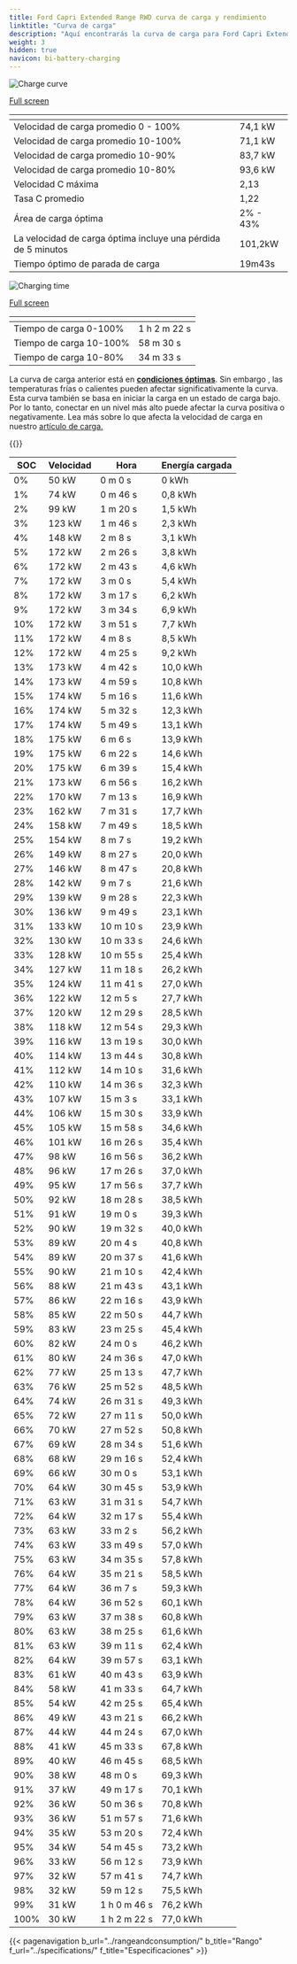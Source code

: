 ```yaml
---
title: Ford Capri Extended Range RWD curva de carga y rendimiento
linktitle: "Curva de carga"
description: "Aquí encontrarás la curva de carga para Ford Capri Extended Range RWD."
weight: 3
hidden: true
navicon: bi-battery-charging
---
```

<!-- markdownlint-disable MD033 -->
<!-- markdownlint-disable MD010 -->
<img src="/images/models/ford/capri/capri_extended_range_rwd/chargingcurve.svg" alt="Charge curve" class="img-fluid">

[Full screen](/images/models/ford/capri/capri_extended_range_rwd/chargingcurve.svg)


<div class="table-responsive">
<table class="table table-striped border">
	<thead>
		<tr>
			<th>
			</th>
			<th>
			</th>
		</tr>
	</thead>
	<tbody>
		<tr>
			<td>
				Velocidad de carga promedio 0 - 100%
			</td>
			<td>
				74,1 kW
			</td>
		</tr>
		<tr>
			<td>
				Velocidad de carga promedio 10-100%
			</td>
			<td>
				71,1 kW
			</td>
		</tr>
		<tr>
			<td>
				Velocidad de carga promedio 10-90%
			</td>
			<td>
				83,7 kW
			</td>
		</tr>
		<tr>
			<td>
				Velocidad de carga promedio 10-80%
			</td>
			<td>
				93,6 kW
			</td>
		</tr>
		<tr>
			<td>
				Velocidad C máxima
			</td>
			<td>
				2,13
			</td>
		</tr>
		<tr>
			<td>
				Tasa C promedio
			</td>
			<td>
				1,22
			</td>
		</tr>
		<tr>
			<td>
				Área de carga óptima
			</td>
			<td>
				2% - 43%
			</td>
		</tr>
		<tr>
			<td>
				La velocidad de carga óptima incluye una pérdida de 5 minutos
			</td>
			<td>
				101,2kW
			</td>
		</tr>
		<tr>
			<td>
				Tiempo óptimo de parada de carga
			</td>
			<td>
				19m43s
			</td>
		</tr>
	</tbody>
</table>
</div>
<img src="/images/models/ford/capri/capri_extended_range_rwd/chargingtime.svg" alt="Charging time" class="img-fluid">

[Full screen](/images/models/ford/capri/capri_extended_range_rwd/chargingtime.svg)
<div class="table-responsive">
<table class="table table-striped border">
	<thead>
		<tr>
			<th>
			</th>
			<th>
			</th>
		</tr>
	</thead>
	<tbody>
		<tr>
			<td>
				Tiempo de carga 0-100%
			</td>
			<td>
				1 h 2 m 22 s
			</td>
		</tr>
		<tr>
			<td>
				Tiempo de carga 10-100%
			</td>
			<td>
				 58 m 30 s
			</td>
		</tr>
		<tr>
			<td>
				Tiempo de carga 10-80%
			</td>
			<td>
				 34 m 33 s
			</td>
		</tr>
	</tbody>
</table>
</div>


La curva de carga anterior está en **[condiciones óptimas](../../../../../technology/battery/charging/#temperatura)**. Sin embargo , las temperaturas frías o calientes pueden afectar significativamente la curva. Esta curva también se basa en iniciar la carga en un estado de carga bajo. Por lo tanto, conectar en un nivel más alto puede afectar la curva positiva o negativamente. Lea más sobre lo que afecta la velocidad de carga en nuestro [artículo de carga.](../../../../../technology/battery/charging/)


{{<evkxdisplayaddarticle />}}
<div class="table-responsive">
<table class="table table-striped border">
	<thead>
		<tr>
			<th>
				SOC
			</th>
			<th>
				Velocidad
			</th>
			<th>
				Hora
			</th>
			<th>
				Energía cargada
			</th>
		</tr>
	</thead>
	<tbody>
		<tr>
			<td>
				0%
			</td>
			<td>
				50 kW
			</td>
			<td>
				 0 m 0 s
			</td>
			<td>
				0 kWh
			</td>
		</tr>
		<tr>
			<td>
				1%
			</td>
			<td>
				74 kW
			</td>
			<td>
				 0 m 46 s
			</td>
			<td>
				0,8 kWh
			</td>
		</tr>
		<tr>
			<td>
				2%
			</td>
			<td>
				99 kW
			</td>
			<td>
				 1 m 20 s
			</td>
			<td>
				1,5 kWh
			</td>
		</tr>
		<tr>
			<td>
				3%
			</td>
			<td>
				123 kW
			</td>
			<td>
				 1 m 46 s
			</td>
			<td>
				2,3 kWh
			</td>
		</tr>
		<tr>
			<td>
				4%
			</td>
			<td>
				148 kW
			</td>
			<td>
				 2 m 8 s
			</td>
			<td>
				3,1 kWh
			</td>
		</tr>
		<tr>
			<td>
				5%
			</td>
			<td>
				172 kW
			</td>
			<td>
				 2 m 26 s
			</td>
			<td>
				3,8 kWh
			</td>
		</tr>
		<tr>
			<td>
				6%
			</td>
			<td>
				172 kW
			</td>
			<td>
				 2 m 43 s
			</td>
			<td>
				4,6 kWh
			</td>
		</tr>
		<tr>
			<td>
				7%
			</td>
			<td>
				172 kW
			</td>
			<td>
				 3 m 0 s
			</td>
			<td>
				5,4 kWh
			</td>
		</tr>
		<tr>
			<td>
				8%
			</td>
			<td>
				172 kW
			</td>
			<td>
				 3 m 17 s
			</td>
			<td>
				6,2 kWh
			</td>
		</tr>
		<tr>
			<td>
				9%
			</td>
			<td>
				172 kW
			</td>
			<td>
				 3 m 34 s
			</td>
			<td>
				6,9 kWh
			</td>
		</tr>
		<tr>
			<td>
				10%
			</td>
			<td>
				172 kW
			</td>
			<td>
				 3 m 51 s
			</td>
			<td>
				7,7 kWh
			</td>
		</tr>
		<tr>
			<td>
				11%
			</td>
			<td>
				172 kW
			</td>
			<td>
				 4 m 8 s
			</td>
			<td>
				8,5 kWh
			</td>
		</tr>
		<tr>
			<td>
				12%
			</td>
			<td>
				172 kW
			</td>
			<td>
				 4 m 25 s
			</td>
			<td>
				9,2 kWh
			</td>
		</tr>
		<tr>
			<td>
				13%
			</td>
			<td>
				173 kW
			</td>
			<td>
				 4 m 42 s
			</td>
			<td>
				10,0 kWh
			</td>
		</tr>
		<tr>
			<td>
				14%
			</td>
			<td>
				173 kW
			</td>
			<td>
				 4 m 59 s
			</td>
			<td>
				10,8 kWh
			</td>
		</tr>
		<tr>
			<td>
				15%
			</td>
			<td>
				174 kW
			</td>
			<td>
				 5 m 16 s
			</td>
			<td>
				11,6 kWh
			</td>
		</tr>
		<tr>
			<td>
				16%
			</td>
			<td>
				174 kW
			</td>
			<td>
				 5 m 32 s
			</td>
			<td>
				12,3 kWh
			</td>
		</tr>
		<tr>
			<td>
				17%
			</td>
			<td>
				174 kW
			</td>
			<td>
				 5 m 49 s
			</td>
			<td>
				13,1 kWh
			</td>
		</tr>
		<tr>
			<td>
				18%
			</td>
			<td>
				175 kW
			</td>
			<td>
				 6 m 6 s
			</td>
			<td>
				13,9 kWh
			</td>
		</tr>
		<tr>
			<td>
				19%
			</td>
			<td>
				175 kW
			</td>
			<td>
				 6 m 22 s
			</td>
			<td>
				14,6 kWh
			</td>
		</tr>
		<tr>
			<td>
				20%
			</td>
			<td>
				175 kW
			</td>
			<td>
				 6 m 39 s
			</td>
			<td>
				15,4 kWh
			</td>
		</tr>
		<tr>
			<td>
				21%
			</td>
			<td>
				173 kW
			</td>
			<td>
				 6 m 56 s
			</td>
			<td>
				16,2 kWh
			</td>
		</tr>
		<tr>
			<td>
				22%
			</td>
			<td>
				170 kW
			</td>
			<td>
				 7 m 13 s
			</td>
			<td>
				16,9 kWh
			</td>
		</tr>
		<tr>
			<td>
				23%
			</td>
			<td>
				162 kW
			</td>
			<td>
				 7 m 31 s
			</td>
			<td>
				17,7 kWh
			</td>
		</tr>
		<tr>
			<td>
				24%
			</td>
			<td>
				158 kW
			</td>
			<td>
				 7 m 49 s
			</td>
			<td>
				18,5 kWh
			</td>
		</tr>
		<tr>
			<td>
				25%
			</td>
			<td>
				154 kW
			</td>
			<td>
				 8 m 7 s
			</td>
			<td>
				19,2 kWh
			</td>
		</tr>
		<tr>
			<td>
				26%
			</td>
			<td>
				149 kW
			</td>
			<td>
				 8 m 27 s
			</td>
			<td>
				20,0 kWh
			</td>
		</tr>
		<tr>
			<td>
				27%
			</td>
			<td>
				146 kW
			</td>
			<td>
				 8 m 47 s
			</td>
			<td>
				20,8 kWh
			</td>
		</tr>
		<tr>
			<td>
				28%
			</td>
			<td>
				142 kW
			</td>
			<td>
				 9 m 7 s
			</td>
			<td>
				21,6 kWh
			</td>
		</tr>
		<tr>
			<td>
				29%
			</td>
			<td>
				139 kW
			</td>
			<td>
				 9 m 28 s
			</td>
			<td>
				22,3 kWh
			</td>
		</tr>
		<tr>
			<td>
				30%
			</td>
			<td>
				136 kW
			</td>
			<td>
				 9 m 49 s
			</td>
			<td>
				23,1 kWh
			</td>
		</tr>
		<tr>
			<td>
				31%
			</td>
			<td>
				133 kW
			</td>
			<td>
				 10 m 10 s
			</td>
			<td>
				23,9 kWh
			</td>
		</tr>
		<tr>
			<td>
				32%
			</td>
			<td>
				130 kW
			</td>
			<td>
				 10 m 33 s
			</td>
			<td>
				24,6 kWh
			</td>
		</tr>
		<tr>
			<td>
				33%
			</td>
			<td>
				128 kW
			</td>
			<td>
				 10 m 55 s
			</td>
			<td>
				25,4 kWh
			</td>
		</tr>
		<tr>
			<td>
				34%
			</td>
			<td>
				127 kW
			</td>
			<td>
				 11 m 18 s
			</td>
			<td>
				26,2 kWh
			</td>
		</tr>
		<tr>
			<td>
				35%
			</td>
			<td>
				124 kW
			</td>
			<td>
				 11 m 41 s
			</td>
			<td>
				27,0 kWh
			</td>
		</tr>
		<tr>
			<td>
				36%
			</td>
			<td>
				122 kW
			</td>
			<td>
				 12 m 5 s
			</td>
			<td>
				27,7 kWh
			</td>
		</tr>
		<tr>
			<td>
				37%
			</td>
			<td>
				120 kW
			</td>
			<td>
				 12 m 29 s
			</td>
			<td>
				28,5 kWh
			</td>
		</tr>
		<tr>
			<td>
				38%
			</td>
			<td>
				118 kW
			</td>
			<td>
				 12 m 54 s
			</td>
			<td>
				29,3 kWh
			</td>
		</tr>
		<tr>
			<td>
				39%
			</td>
			<td>
				116 kW
			</td>
			<td>
				 13 m 19 s
			</td>
			<td>
				30,0 kWh
			</td>
		</tr>
		<tr>
			<td>
				40%
			</td>
			<td>
				114 kW
			</td>
			<td>
				 13 m 44 s
			</td>
			<td>
				30,8 kWh
			</td>
		</tr>
		<tr>
			<td>
				41%
			</td>
			<td>
				112 kW
			</td>
			<td>
				 14 m 10 s
			</td>
			<td>
				31,6 kWh
			</td>
		</tr>
		<tr>
			<td>
				42%
			</td>
			<td>
				110 kW
			</td>
			<td>
				 14 m 36 s
			</td>
			<td>
				32,3 kWh
			</td>
		</tr>
		<tr>
			<td>
				43%
			</td>
			<td>
				107 kW
			</td>
			<td>
				 15 m 3 s
			</td>
			<td>
				33,1 kWh
			</td>
		</tr>
		<tr>
			<td>
				44%
			</td>
			<td>
				106 kW
			</td>
			<td>
				 15 m 30 s
			</td>
			<td>
				33,9 kWh
			</td>
		</tr>
		<tr>
			<td>
				45%
			</td>
			<td>
				105 kW
			</td>
			<td>
				 15 m 58 s
			</td>
			<td>
				34,6 kWh
			</td>
		</tr>
		<tr>
			<td>
				46%
			</td>
			<td>
				101 kW
			</td>
			<td>
				 16 m 26 s
			</td>
			<td>
				35,4 kWh
			</td>
		</tr>
		<tr>
			<td>
				47%
			</td>
			<td>
				98 kW
			</td>
			<td>
				 16 m 56 s
			</td>
			<td>
				36,2 kWh
			</td>
		</tr>
		<tr>
			<td>
				48%
			</td>
			<td>
				96 kW
			</td>
			<td>
				 17 m 26 s
			</td>
			<td>
				37,0 kWh
			</td>
		</tr>
		<tr>
			<td>
				49%
			</td>
			<td>
				95 kW
			</td>
			<td>
				 17 m 56 s
			</td>
			<td>
				37,7 kWh
			</td>
		</tr>
		<tr>
			<td>
				50%
			</td>
			<td>
				92 kW
			</td>
			<td>
				 18 m 28 s
			</td>
			<td>
				38,5 kWh
			</td>
		</tr>
		<tr>
			<td>
				51%
			</td>
			<td>
				91 kW
			</td>
			<td>
				 19 m 0 s
			</td>
			<td>
				39,3 kWh
			</td>
		</tr>
		<tr>
			<td>
				52%
			</td>
			<td>
				90 kW
			</td>
			<td>
				 19 m 32 s
			</td>
			<td>
				40,0 kWh
			</td>
		</tr>
		<tr>
			<td>
				53%
			</td>
			<td>
				89 kW
			</td>
			<td>
				 20 m 4 s
			</td>
			<td>
				40,8 kWh
			</td>
		</tr>
		<tr>
			<td>
				54%
			</td>
			<td>
				89 kW
			</td>
			<td>
				 20 m 37 s
			</td>
			<td>
				41,6 kWh
			</td>
		</tr>
		<tr>
			<td>
				55%
			</td>
			<td>
				90 kW
			</td>
			<td>
				 21 m 10 s
			</td>
			<td>
				42,4 kWh
			</td>
		</tr>
		<tr>
			<td>
				56%
			</td>
			<td>
				88 kW
			</td>
			<td>
				 21 m 43 s
			</td>
			<td>
				43,1 kWh
			</td>
		</tr>
		<tr>
			<td>
				57%
			</td>
			<td>
				86 kW
			</td>
			<td>
				 22 m 16 s
			</td>
			<td>
				43,9 kWh
			</td>
		</tr>
		<tr>
			<td>
				58%
			</td>
			<td>
				85 kW
			</td>
			<td>
				 22 m 50 s
			</td>
			<td>
				44,7 kWh
			</td>
		</tr>
		<tr>
			<td>
				59%
			</td>
			<td>
				83 kW
			</td>
			<td>
				 23 m 25 s
			</td>
			<td>
				45,4 kWh
			</td>
		</tr>
		<tr>
			<td>
				60%
			</td>
			<td>
				82 kW
			</td>
			<td>
				 24 m 0 s
			</td>
			<td>
				46,2 kWh
			</td>
		</tr>
		<tr>
			<td>
				61%
			</td>
			<td>
				80 kW
			</td>
			<td>
				 24 m 36 s
			</td>
			<td>
				47,0 kWh
			</td>
		</tr>
		<tr>
			<td>
				62%
			</td>
			<td>
				77 kW
			</td>
			<td>
				 25 m 13 s
			</td>
			<td>
				47,7 kWh
			</td>
		</tr>
		<tr>
			<td>
				63%
			</td>
			<td>
				76 kW
			</td>
			<td>
				 25 m 52 s
			</td>
			<td>
				48,5 kWh
			</td>
		</tr>
		<tr>
			<td>
				64%
			</td>
			<td>
				74 kW
			</td>
			<td>
				 26 m 31 s
			</td>
			<td>
				49,3 kWh
			</td>
		</tr>
		<tr>
			<td>
				65%
			</td>
			<td>
				72 kW
			</td>
			<td>
				 27 m 11 s
			</td>
			<td>
				50,0 kWh
			</td>
		</tr>
		<tr>
			<td>
				66%
			</td>
			<td>
				70 kW
			</td>
			<td>
				 27 m 52 s
			</td>
			<td>
				50,8 kWh
			</td>
		</tr>
		<tr>
			<td>
				67%
			</td>
			<td>
				69 kW
			</td>
			<td>
				 28 m 34 s
			</td>
			<td>
				51,6 kWh
			</td>
		</tr>
		<tr>
			<td>
				68%
			</td>
			<td>
				68 kW
			</td>
			<td>
				 29 m 16 s
			</td>
			<td>
				52,4 kWh
			</td>
		</tr>
		<tr>
			<td>
				69%
			</td>
			<td>
				66 kW
			</td>
			<td>
				 30 m 0 s
			</td>
			<td>
				53,1 kWh
			</td>
		</tr>
		<tr>
			<td>
				70%
			</td>
			<td>
				64 kW
			</td>
			<td>
				 30 m 45 s
			</td>
			<td>
				53,9 kWh
			</td>
		</tr>
		<tr>
			<td>
				71%
			</td>
			<td>
				63 kW
			</td>
			<td>
				 31 m 31 s
			</td>
			<td>
				54,7 kWh
			</td>
		</tr>
		<tr>
			<td>
				72%
			</td>
			<td>
				64 kW
			</td>
			<td>
				 32 m 17 s
			</td>
			<td>
				55,4 kWh
			</td>
		</tr>
		<tr>
			<td>
				73%
			</td>
			<td>
				63 kW
			</td>
			<td>
				 33 m 2 s
			</td>
			<td>
				56,2 kWh
			</td>
		</tr>
		<tr>
			<td>
				74%
			</td>
			<td>
				63 kW
			</td>
			<td>
				 33 m 49 s
			</td>
			<td>
				57,0 kWh
			</td>
		</tr>
		<tr>
			<td>
				75%
			</td>
			<td>
				63 kW
			</td>
			<td>
				 34 m 35 s
			</td>
			<td>
				57,8 kWh
			</td>
		</tr>
		<tr>
			<td>
				76%
			</td>
			<td>
				64 kW
			</td>
			<td>
				 35 m 21 s
			</td>
			<td>
				58,5 kWh
			</td>
		</tr>
		<tr>
			<td>
				77%
			</td>
			<td>
				64 kW
			</td>
			<td>
				 36 m 7 s
			</td>
			<td>
				59,3 kWh
			</td>
		</tr>
		<tr>
			<td>
				78%
			</td>
			<td>
				64 kW
			</td>
			<td>
				 36 m 52 s
			</td>
			<td>
				60,1 kWh
			</td>
		</tr>
		<tr>
			<td>
				79%
			</td>
			<td>
				63 kW
			</td>
			<td>
				 37 m 38 s
			</td>
			<td>
				60,8 kWh
			</td>
		</tr>
		<tr>
			<td>
				80%
			</td>
			<td>
				63 kW
			</td>
			<td>
				 38 m 25 s
			</td>
			<td>
				61,6 kWh
			</td>
		</tr>
		<tr>
			<td>
				81%
			</td>
			<td>
				63 kW
			</td>
			<td>
				 39 m 11 s
			</td>
			<td>
				62,4 kWh
			</td>
		</tr>
		<tr>
			<td>
				82%
			</td>
			<td>
				64 kW
			</td>
			<td>
				 39 m 57 s
			</td>
			<td>
				63,1 kWh
			</td>
		</tr>
		<tr>
			<td>
				83%
			</td>
			<td>
				61 kW
			</td>
			<td>
				 40 m 43 s
			</td>
			<td>
				63,9 kWh
			</td>
		</tr>
		<tr>
			<td>
				84%
			</td>
			<td>
				58 kW
			</td>
			<td>
				 41 m 33 s
			</td>
			<td>
				64,7 kWh
			</td>
		</tr>
		<tr>
			<td>
				85%
			</td>
			<td>
				54 kW
			</td>
			<td>
				 42 m 25 s
			</td>
			<td>
				65,4 kWh
			</td>
		</tr>
		<tr>
			<td>
				86%
			</td>
			<td>
				49 kW
			</td>
			<td>
				 43 m 21 s
			</td>
			<td>
				66,2 kWh
			</td>
		</tr>
		<tr>
			<td>
				87%
			</td>
			<td>
				44 kW
			</td>
			<td>
				 44 m 24 s
			</td>
			<td>
				67,0 kWh
			</td>
		</tr>
		<tr>
			<td>
				88%
			</td>
			<td>
				41 kW
			</td>
			<td>
				 45 m 33 s
			</td>
			<td>
				67,8 kWh
			</td>
		</tr>
		<tr>
			<td>
				89%
			</td>
			<td>
				40 kW
			</td>
			<td>
				 46 m 45 s
			</td>
			<td>
				68,5 kWh
			</td>
		</tr>
		<tr>
			<td>
				90%
			</td>
			<td>
				38 kW
			</td>
			<td>
				 48 m 0 s
			</td>
			<td>
				69,3 kWh
			</td>
		</tr>
		<tr>
			<td>
				91%
			</td>
			<td>
				37 kW
			</td>
			<td>
				 49 m 17 s
			</td>
			<td>
				70,1 kWh
			</td>
		</tr>
		<tr>
			<td>
				92%
			</td>
			<td>
				36 kW
			</td>
			<td>
				 50 m 36 s
			</td>
			<td>
				70,8 kWh
			</td>
		</tr>
		<tr>
			<td>
				93%
			</td>
			<td>
				36 kW
			</td>
			<td>
				 51 m 57 s
			</td>
			<td>
				71,6 kWh
			</td>
		</tr>
		<tr>
			<td>
				94%
			</td>
			<td>
				35 kW
			</td>
			<td>
				 53 m 20 s
			</td>
			<td>
				72,4 kWh
			</td>
		</tr>
		<tr>
			<td>
				95%
			</td>
			<td>
				34 kW
			</td>
			<td>
				 54 m 45 s
			</td>
			<td>
				73,2 kWh
			</td>
		</tr>
		<tr>
			<td>
				96%
			</td>
			<td>
				33 kW
			</td>
			<td>
				 56 m 12 s
			</td>
			<td>
				73,9 kWh
			</td>
		</tr>
		<tr>
			<td>
				97%
			</td>
			<td>
				32 kW
			</td>
			<td>
				 57 m 41 s
			</td>
			<td>
				74,7 kWh
			</td>
		</tr>
		<tr>
			<td>
				98%
			</td>
			<td>
				32 kW
			</td>
			<td>
				 59 m 12 s
			</td>
			<td>
				75,5 kWh
			</td>
		</tr>
		<tr>
			<td>
				99%
			</td>
			<td>
				31 kW
			</td>
			<td>
				1 h 0 m 46 s
			</td>
			<td>
				76,2 kWh
			</td>
		</tr>
		<tr>
			<td>
				100%
			</td>
			<td>
				30 kW
			</td>
			<td>
				1 h 2 m 22 s
			</td>
			<td>
				77,0 kWh
			</td>
		</tr>
	</tbody>
</table>
</div>


{{< pagenavigation b_url="../rangeandconsumption/" b_title="Rango" f_url="../specifications/" f_title="Especificaciones" >}}
